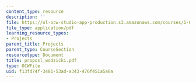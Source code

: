 ```yaml
---
content_type: resource
description: ''
file: https://ol-ocw-studio-app-production.s3.amazonaws.com/courses/1-054-mechanics-and-design-of-concrete-structures-spring-2004/f13fd74f348153ada343476f451a5a0a_proposl_wodzicki.pdf
file_type: application/pdf
learning_resource_types:
- Projects
parent_title: Projects
parent_type: CourseSection
resourcetype: Document
title: proposl_wodzicki.pdf
type: OCWFile
uid: f13fd74f-3481-53ad-a343-476f451a5a0a
---
```

